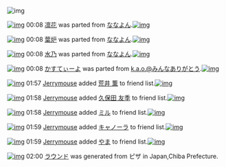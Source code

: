 ![img](http://gdrive-cdn.herokuapp.com/537b65a5bc09f0000721dda7/512px-barcode.png)

[![img](http://www.deviantsart.com/2ahvg35.png)](http://www.barcodekanojo.com/kanojo/3183637/%E5%87%9B%E8%8A%B1) 00:08 [凛花](http://www.barcodekanojo.com/kanojo/3183637/%E5%87%9B%E8%8A%B1) was parted from [ななよん](http://www.barcodekanojo.com/kanojo/3183637/%E5%87%9B%E8%8A%B1).[![img](http://www.deviantsart.com/2ltogrv.jpeg)](http://www.barcodekanojo.com/user/273257/%E3%81%AA%E3%81%AA%E3%82%88%E3%82%93) 

[![img](http://www.deviantsart.com/2c7dim7.png)](http://www.barcodekanojo.com/kanojo/3181728/%E8%91%89%E7%82%89) 00:08 [葉炉](http://www.barcodekanojo.com/kanojo/3181728/%E8%91%89%E7%82%89) was parted from [ななよん](http://www.barcodekanojo.com/kanojo/3181728/%E8%91%89%E7%82%89).[![img](http://www.deviantsart.com/2ltogrv.jpeg)](http://www.barcodekanojo.com/user/273257/%E3%81%AA%E3%81%AA%E3%82%88%E3%82%93) 

[![img](http://www.deviantsart.com/2irth3m.png)](http://www.barcodekanojo.com/kanojo/3189618/%E6%B0%B4%E4%B9%83) 00:08 [水乃](http://www.barcodekanojo.com/kanojo/3189618/%E6%B0%B4%E4%B9%83) was parted from [ななよん](http://www.barcodekanojo.com/kanojo/3189618/%E6%B0%B4%E4%B9%83).[![img](http://www.deviantsart.com/2ltogrv.jpeg)](http://www.barcodekanojo.com/user/273257/%E3%81%AA%E3%81%AA%E3%82%88%E3%82%93) 

[![img](http://www.deviantsart.com/38f53hk.png)](http://www.barcodekanojo.com/kanojo/562775/%E3%81%8B%E3%81%99%E3%81%A6%E3%81%83%E3%83%BC%E3%82%88) 00:08 [かすてぃーよ](http://www.barcodekanojo.com/kanojo/562775/%E3%81%8B%E3%81%99%E3%81%A6%E3%81%83%E3%83%BC%E3%82%88) was parted from [k.a.o.@みんなありがとう](http://www.barcodekanojo.com/kanojo/562775/%E3%81%8B%E3%81%99%E3%81%A6%E3%81%83%E3%83%BC%E3%82%88).[![img](http://www.deviantsart.com/1ne7497.jpeg)](http://www.barcodekanojo.com/user/30944/k.a.o.%40%E3%81%BF%E3%82%93%E3%81%AA%E3%81%82%E3%82%8A%E3%81%8C%E3%81%A8%E3%81%86) 

[![img](http://www.deviantsart.com/3v33gp3.jpeg)](http://www.barcodekanojo.com/user/245002/Jerrymouse) 01:57 [Jerrymouse](http://www.barcodekanojo.com/user/245002/Jerrymouse) added [荒井 薫](http://www.barcodekanojo.com/kanojo/3192075/%E8%8D%92%E4%BA%95%20%E8%96%AB) to friend list.[![img](http://www.deviantsart.com/10acvab.png)](http://www.barcodekanojo.com/kanojo/3192075/%E8%8D%92%E4%BA%95%20%E8%96%AB) 

[![img](http://www.deviantsart.com/3v33gp3.jpeg)](http://www.barcodekanojo.com/user/245002/Jerrymouse) 01:58 [Jerrymouse](http://www.barcodekanojo.com/user/245002/Jerrymouse) added [久保田 友季](http://www.barcodekanojo.com/kanojo/3192076/%E4%B9%85%E4%BF%9D%E7%94%B0%20%E5%8F%8B%E5%AD%A3) to friend list.[![img](http://www.deviantsart.com/334av6i.png)](http://www.barcodekanojo.com/kanojo/3192076/%E4%B9%85%E4%BF%9D%E7%94%B0%20%E5%8F%8B%E5%AD%A3) 

[![img](http://www.deviantsart.com/3v33gp3.jpeg)](http://www.barcodekanojo.com/user/245002/Jerrymouse) 01:58 [Jerrymouse](http://www.barcodekanojo.com/user/245002/Jerrymouse) added [ミル](http://www.barcodekanojo.com/kanojo/2859452/%E3%83%9F%E3%83%AB) to friend list.[![img](http://www.deviantsart.com/2k0ruce.png)](http://www.barcodekanojo.com/kanojo/2859452/%E3%83%9F%E3%83%AB) 

[![img](http://www.deviantsart.com/3v33gp3.jpeg)](http://www.barcodekanojo.com/user/245002/Jerrymouse) 01:59 [Jerrymouse](http://www.barcodekanojo.com/user/245002/Jerrymouse) added [キャノーラ](http://www.barcodekanojo.com/kanojo/2566464/%E3%82%AD%E3%83%A3%E3%83%8E%E3%83%BC%E3%83%A9) to friend list.[![img](http://www.deviantsart.com/k2f7n2.png)](http://www.barcodekanojo.com/kanojo/2566464/%E3%82%AD%E3%83%A3%E3%83%8E%E3%83%BC%E3%83%A9) 

[![img](http://www.deviantsart.com/3v33gp3.jpeg)](http://www.barcodekanojo.com/user/245002/Jerrymouse) 01:59 [Jerrymouse](http://www.barcodekanojo.com/user/245002/Jerrymouse) added [やま](http://www.barcodekanojo.com/kanojo/38110/%E3%82%84%E3%81%BE) to friend list.[![img](http://www.deviantsart.com/21it30l.png)](http://www.barcodekanojo.com/kanojo/38110/%E3%82%84%E3%81%BE) 

[![img](http://www.deviantsart.com/c31nct.png)](http://www.barcodekanojo.com/kanojo/3193907/%E3%83%A9%E3%82%A6%E3%83%B3%E3%83%89) 02:00 [ラウンド](http://www.barcodekanojo.com/kanojo/3193907/%E3%83%A9%E3%82%A6%E3%83%B3%E3%83%89) was generated from ピザ in Japan,Chiba Prefecture.

